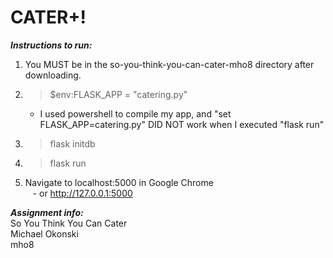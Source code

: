 # CATER+!
***Instructions to run:***
  
1. You MUST be in the so-you-think-you-can-cater-mho8 directory after downloading.  
2. > $env:FLASK_APP = "catering.py"
      - I used powershell to compile my app, and "set FLASK_APP=catering.py" DID NOT work when I executed "flask run"
3. > flask initdb  
4. > flask run  
5. Navigate to localhost:5000 in Google Chrome  
    - or http://127.0.0.1:5000  
    
 ***Assignment info:***  
So You Think You Can Cater  
Michael Okonski  
mho8  

